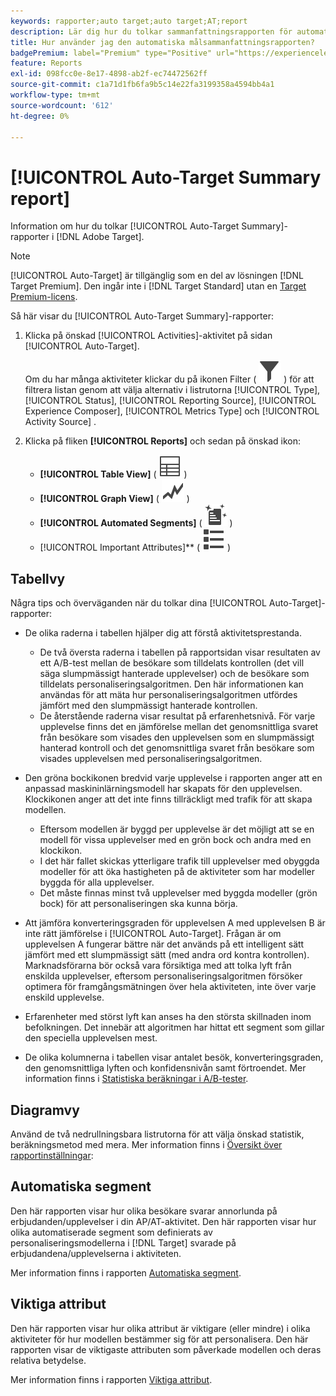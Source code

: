 ```yaml
---
keywords: rapporter;auto target;auto target;AT;report
description: Lär dig hur du tolkar sammanfattningsrapporten för automatisk målanpassning i Adobe Target. Du kan växla till rapporterna Automatiserade segment och Viktiga attribut från den här rapporten.
title: Hur använder jag den automatiska målsammanfattningsrapporten?
badgePremium: label="Premium" type="Positive" url="https://experienceleague.adobe.com/docs/target/using/introduction/intro.html?lang=sv-SE#premium newtab=true" tooltip="Se vad som ingår i Target Premium."
feature: Reports
exl-id: 098fcc0e-8e17-4898-ab2f-ec74472562ff
source-git-commit: c1a71d1fb6fa9b5c14e22fa3199358a4594bb4a1
workflow-type: tm+mt
source-wordcount: '612'
ht-degree: 0%

---
```


# [!UICONTROL Auto-Target Summary report]

Information om hur du tolkar [!UICONTROL Auto-Target Summary]-rapporter i [!DNL Adobe Target].

>[!NOTE]
>
>[!UICONTROL Auto-Target] är tillgänglig som en del av lösningen [!DNL Target Premium]. Den ingår inte i [!DNL Target Standard] utan en [Target Premium-licens](/help/main/c-intro/intro.md#premium).

Så här visar du [!UICONTROL Auto-Target Summary]-rapporter:

1. Klicka på önskad [!UICONTROL Activities]-aktivitet på sidan [!UICONTROL Auto-Target].

   Om du har många aktiviteter klickar du på ikonen Filter ( ![Filterikon](/help/main/assets/icons/Filter.svg) ) för att filtrera listan genom att välja alternativ i listrutorna [!UICONTROL Type], [!UICONTROL Status], [!UICONTROL Reporting Source], [!UICONTROL Experience Composer], [!UICONTROL Metrics Type] och [!UICONTROL Activity Source] .

1. Klicka på fliken **[!UICONTROL Reports]** och sedan på önskad ikon:

   * **[!UICONTROL Table View]** ( ![Tabellvyikon](/help/main/assets/icons/Table.svg) )
   * **[!UICONTROL Graph View]** ( ![Diagramvyikon](/help/main/assets/icons/GraphTrend.svg) )
   * **[!UICONTROL Automated Segments]** ( ![Rapporten Automatiska segment ](/help/main/assets/icons/AutomatedSegment.svg) )
   * [!UICONTROL Important Attributes]** ( ![ikon för viktiga attribut](/help/main/assets/icons/ViewList.svg) )

## Tabellvy

Några tips och överväganden när du tolkar dina [!UICONTROL Auto-Target]-rapporter:

* De olika raderna i tabellen hjälper dig att förstå aktivitetsprestanda.

   * De två översta raderna i tabellen på rapportsidan visar resultaten av ett A/B-test mellan de besökare som tilldelats kontrollen (det vill säga slumpmässigt hanterade upplevelser) och de besökare som tilldelats personaliseringsalgoritmen. Den här informationen kan användas för att mäta hur personaliseringsalgoritmen utfördes jämfört med den slumpmässigt hanterade kontrollen.
   * De återstående raderna visar resultat på erfarenhetsnivå. För varje upplevelse finns det en jämförelse mellan det genomsnittliga svaret från besökare som visades den upplevelsen som en slumpmässigt hanterad kontroll och det genomsnittliga svaret från besökare som visades upplevelsen med personaliseringsalgoritmen.

* Den gröna bockikonen bredvid varje upplevelse i rapporten anger att en anpassad maskininlärningsmodell har skapats för den upplevelsen. Klockikonen anger att det inte finns tillräckligt med trafik för att skapa modellen.

   * Eftersom modellen är byggd per upplevelse är det möjligt att se en modell för vissa upplevelser med en grön bock och andra med en klockikon.
   * I det här fallet skickas ytterligare trafik till upplevelser med obyggda modeller för att öka hastigheten på de aktiviteter som har modeller byggda för alla upplevelser.
   * Det måste finnas minst två upplevelser med byggda modeller (grön bock) för att personaliseringen ska kunna börja.

* Att jämföra konverteringsgraden för upplevelsen A med upplevelsen B är inte rätt jämförelse i [!UICONTROL Auto-Target]. Frågan är om upplevelsen A fungerar bättre när det används på ett intelligent sätt jämfört med ett slumpmässigt sätt (med andra ord kontra kontrollen). Marknadsförarna bör också vara försiktiga med att tolka lyft från enskilda upplevelser, eftersom personaliseringsalgoritmen försöker optimera för framgångsmätningen över hela aktiviteten, inte över varje enskild upplevelse.
* Erfarenheter med störst lyft kan anses ha den största skillnaden inom befolkningen. Det innebär att algoritmen har hittat ett segment som gillar den speciella upplevelsen mest.
* De olika kolumnerna i tabellen visar antalet besök, konverteringsgraden, den genomsnittliga lyften och konfidensnivån samt förtroendet. Mer information finns i [Statistiska beräkningar i A/B-tester](/help/main/c-reports/statistical-methodology/statistical-calculations.md).

## Diagramvy

Använd de två nedrullningsbara listrutorna för att välja önskad statistik, beräkningsmetod med mera. Mer information finns i [Översikt över rapportinställningar](/help/main/c-reports/c-report-settings/report-settings.md):

## Automatiska segment

Den här rapporten visar hur olika besökare svarar annorlunda på erbjudanden/upplevelser i din AP/AT-aktivitet. Den här rapporten visar hur olika automatiserade segment som definierats av personaliseringsmodellerna i [!DNL Target] svarade på erbjudandena/upplevelserna i aktiviteten.

Mer information finns i rapporten [Automatiska segment](/help/main/c-reports/c-personalization-insights-reports/automated-segments-report.md).

## Viktiga attribut

Den här rapporten visar hur olika attribut är viktigare (eller mindre) i olika aktiviteter för hur modellen bestämmer sig för att personalisera. Den här rapporten visar de viktigaste attributen som påverkade modellen och deras relativa betydelse.

Mer information finns i rapporten [Viktiga attribut](/help/main/c-reports/c-personalization-insights-reports/important-attributes-report.md).
